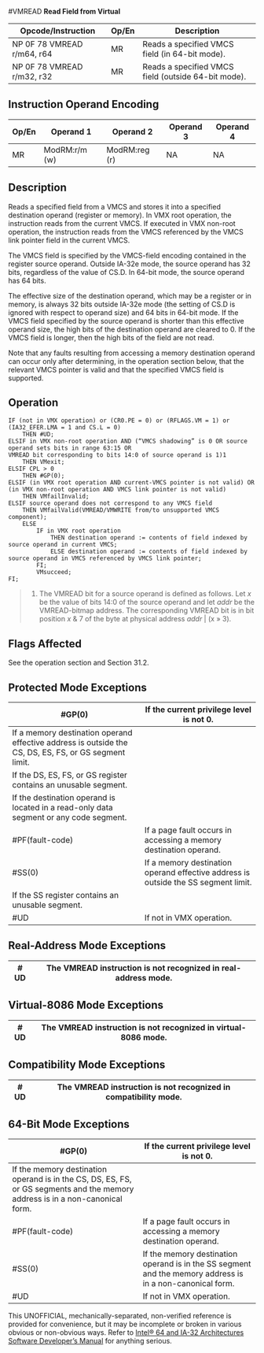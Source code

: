 #VMREAD
**Read Field from Virtual**

| Opcode/Instruction         | Op/En | Description                                         |
| -------------------------- | ----- | --------------------------------------------------- |
| NP 0F 78 VMREAD r/m64, r64 | MR    | Reads a specified VMCS field (in 64-bit mode).      |
| NP 0F 78 VMREAD r/m32, r32 | MR    | Reads a specified VMCS field (outside 64-bit mode). |

## Instruction Operand Encoding

| Op/En | Operand 1     | Operand 2     | Operand 3 | Operand 4 |
| ----- | ------------- | ------------- | --------- | --------- |
| MR    | ModRM:r/m (w) | ModRM:reg (r) | NA        | NA        |

## Description

Reads a specified field from a VMCS and stores it into a specified destination operand (register or memory). In VMX root operation, the instruction reads from the current VMCS. If executed in VMX non-root operation, the instruction reads from the VMCS referenced by the VMCS link pointer field in the current VMCS.

The VMCS field is specified by the VMCS-field encoding contained in the register source operand. Outside IA-32e mode, the source operand has 32 bits, regardless of the value of CS.D. In 64-bit mode, the source operand has 64 bits.

The effective size of the destination operand, which may be a register or in memory, is always 32 bits outside IA-32e mode (the setting of CS.D is ignored with respect to operand size) and 64 bits in 64-bit mode. If the VMCS field specified by the source operand is shorter than this effective operand size, the high bits of the destination operand are cleared to 0. If the VMCS field is longer, then the high bits of the field are not read.

Note that any faults resulting from accessing a memory destination operand can occur only after determining, in the operation section below, that the relevant VMCS pointer is valid and that the specified VMCS field is supported.

## Operation

```
IF (not in VMX operation) or (CR0.PE = 0) or (RFLAGS.VM = 1) or (IA32_EFER.LMA = 1 and CS.L = 0)
    THEN #​​​UD;
ELSIF in VMX non-root operation AND (“VMCS shadowing” is 0 OR source operand sets bits in range 63:15 OR
VMREAD bit corresponding to bits 14:0 of source operand is 1)1
    THEN VMexit;
ELSIF CPL > 0
    THEN #​​​​GP(0);
ELSIF (in VMX root operation AND current-VMCS pointer is not valid) OR
(in VMX non-root operation AND VMCS link pointer is not valid)
    THEN VMfailInvalid;
ELSIF source operand does not correspond to any VMCS field
    THEN VMfailValid(VMREAD/VMWRITE from/to unsupported VMCS component);
    ELSE
        IF in VMX root operation
            THEN destination operand := contents of field indexed by source operand in current VMCS;
            ELSE destination operand := contents of field indexed by source operand in VMCS referenced by VMCS link pointer;
        FI;
        VMsucceed;
FI;

```

> 1. The VMREAD bit for a source operand is defined as follows. Let _x_ be the value of bits 14:0 of the source operand and let _addr_ be the VMREAD-bitmap address. The corresponding VMREAD bit is in bit position _x_ & 7 of the byte at physical address _addr_ | (x » 3).

## Flags Affected

See the operation section and Section 31.2.

## Protected Mode Exceptions

| \#​​​​GP(0)                                                                                           | If the current privilege level is not 0.                                           |
| ----------------------------------------------------------------------------------------------------- | ---------------------------------------------------------------------------------- |
| If a memory destination operand effective address is outside the CS, DS, ES, FS, or GS segment limit. |
| If the DS, ES, FS, or GS register contains an unusable segment.                                       |
| If the destination operand is located in a read-only data segment or any code segment.                |
| \#​PF(fault-code)                                                                                     | If a page fault occurs in accessing a memory destination operand.                  |
| \#​​​​​SS(0)                                                                                          | If a memory destination operand effective address is outside the SS segment limit. |
| If the SS register contains an unusable segment.                                                      |
| #​​​UD                                                                                                | If not in VMX operation.                                                           |

## Real-Address Mode Exceptions

| #​​​UD | The VMREAD instruction is not recognized in real-address mode. |
| ------ | -------------------------------------------------------------- |

## Virtual-8086 Mode Exceptions

| #​​​UD | The VMREAD instruction is not recognized in virtual-8086 mode. |
| ------ | -------------------------------------------------------------- |

## Compatibility Mode Exceptions

| #​​​UD | The VMREAD instruction is not recognized in compatibility mode. |
| ------ | --------------------------------------------------------------- |

## 64-Bit Mode Exceptions

| \#​​​​GP(0)                                                                                                                   | If the current privilege level is not 0.                                                                  |
| ----------------------------------------------------------------------------------------------------------------------------- | --------------------------------------------------------------------------------------------------------- |
| If the memory destination operand is in the CS, DS, ES, FS, or GS segments and the memory address is in a non-canonical form. |
| \#​PF(fault-code)                                                                                                             | If a page fault occurs in accessing a memory destination operand.                                         |
| \#​​​​​SS(0)                                                                                                                  | If the memory destination operand is in the SS segment and the memory address is in a non-canonical form. |
| #​​​UD                                                                                                                        | If not in VMX operation.                                                                                  |

This UNOFFICIAL, mechanically-separated, non-verified reference is provided for convenience, but it may be
incomplete or broken in various obvious or non-obvious
ways. Refer to [Intel® 64 and IA-32 Architectures Software Developer’s Manual](https://software.intel.com/en-us/download/intel-64-and-ia-32-architectures-sdm-combined-volumes-1-2a-2b-2c-2d-3a-3b-3c-3d-and-4) for anything serious.
